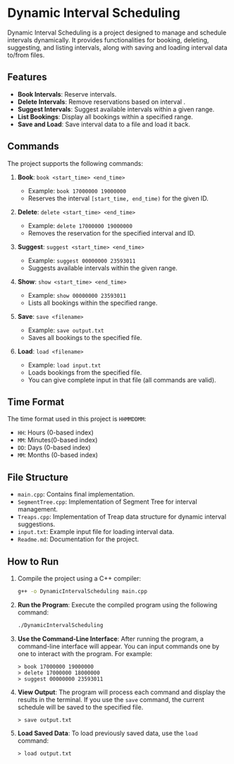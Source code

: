 # Dynamic Interval Scheduling

Dynamic Interval Scheduling is a project designed to manage and schedule intervals dynamically. It provides functionalities for booking, deleting, suggesting, and listing intervals, along with saving and loading interval data to/from files.

## Features

- **Book Intervals**: Reserve intervals.
- **Delete Intervals**: Remove reservations based on interval .
- **Suggest Intervals**: Suggest available intervals within a given range.
- **List Bookings**: Display all bookings within a specified range.
- **Save and Load**: Save interval data to a file and load it back.

## Commands

The project supports the following commands:

1. **Book**: `book <start_time> <end_time> `
   - Example: `book 17000000 19000000`
   - Reserves the interval `[start_time, end_time)` for the given ID.

2. **Delete**: `delete <start_time> <end_time>`
   - Example: `delete 17000000 19000000`
   - Removes the reservation for the specified interval and ID.

3. **Suggest**: `suggest <start_time> <end_time>`
   - Example: `suggest 00000000 23593011`
   - Suggests available intervals within the given range.

4. **Show**: `show <start_time> <end_time>`
   - Example: `show 00000000 23593011`
   - Lists all bookings within the specified range.

5. **Save**: `save <filename>`
   - Example: `save output.txt`
   - Saves all bookings to the specified file.

6. **Load**: `load <filename>`
   - Example: `load input.txt`
   - Loads bookings from the specified file.
   - You can give complete input in that file (all commands are valid).

## Time Format

The time format used in this project is `HHMMDDMM`:
- `HH`: Hours (0-based index)
- `MM`: Minutes(0-based index)
- `DD`: Days (0-based index)
- `MM`: Months (0-based index)

## File Structure

- `main.cpp`: Contains final implementation.
- `SegmentTree.cpp`: Implementation of Segment Tree for interval management.
- `Treaps.cpp`: Implementation of Treap data structure for dynamic interval suggestions.
- `input.txt`: Example input file for loading interval data.
- `Readme.md`: Documentation for the project.

## How to Run

1. Compile the project using a C++ compiler:
   ```bash
   g++ -o DynamicIntervalScheduling main.cpp 
   ```
2. **Run the Program**:
   Execute the compiled program using the following command:
   ```bash
   ./DynamicIntervalScheduling
   ```
3. **Use the Command-Line Interface**:
   After running the program, a command-line interface will appear. You can input commands one by one to interact with the program. For example:
   ```
   > book 17000000 19000000
   > delete 17000000 18000000
   > suggest 00000000 23593011
   ```
4. **View Output**:
   The program will process each command and display the results in the terminal. If you use the `save` command, the current schedule will be saved to the specified file.
   ```
   > save output.txt
   ```

5. **Load Saved Data**:
   To load previously saved data, use the `load` command:
   ```
   > load output.txt
   ```